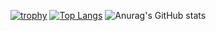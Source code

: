 [![trophy](https://github-profile-trophy.vercel.app/?username=simonpirko&margin-w=15&margin-h=15&theme=light)](https://github.com/ryo-ma/github-profile-trophy)
[![Top Langs](https://github-readme-stats.vercel.app/api/top-langs/?username=simonpirko&theme=light)](https://github.com/anuraghazra/github-readme-stats)
![Anurag's GitHub stats](https://github-readme-stats.vercel.app/api?username=simonpirko&show_icons=true&theme=light)
